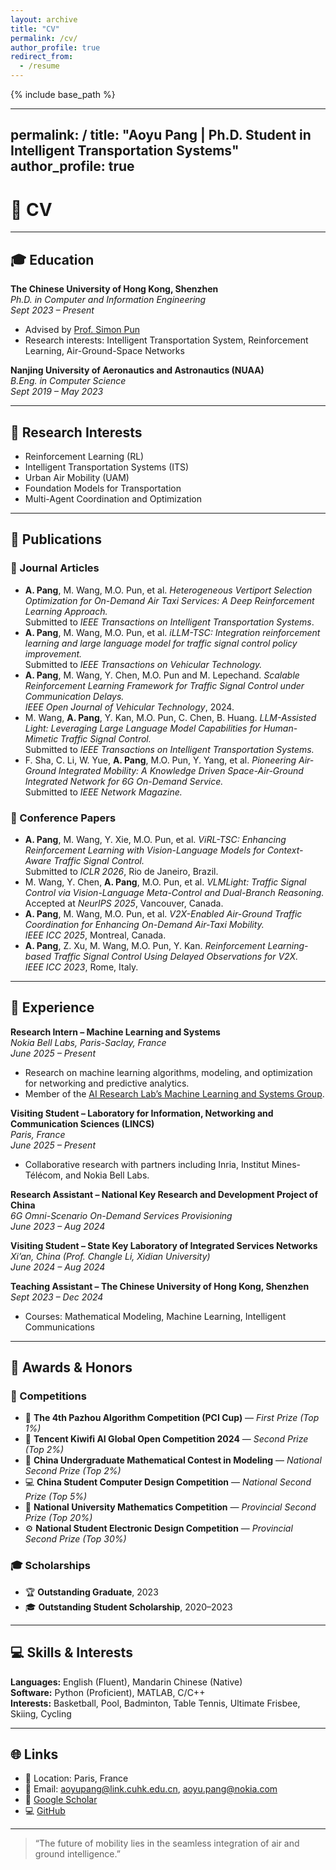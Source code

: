 ```yaml
---
layout: archive
title: "CV"
permalink: /cv/
author_profile: true
redirect_from:
  - /resume
---
```


{% include base_path %}

---
permalink: /
title: "Aoyu Pang | Ph.D. Student in Intelligent Transportation Systems"
author_profile: true
---

# 👋 CV
---

## 🎓 Education

**The Chinese University of Hong Kong, Shenzhen**  
*Ph.D. in Computer and Information Engineering*  
*Sept 2023 – Present*  
- Advised by [Prof. Simon Pun](https://sse.cuhk.edu.cn/en/faculty/simonpun)  
- Research interests: Intelligent Transportation System, Reinforcement Learning, Air-Ground-Space Networks  

**Nanjing University of Aeronautics and Astronautics (NUAA)**  
*B.Eng. in Computer Science*  
*Sept 2019 – May 2023*  

---

## 🧪 Research Interests
- Reinforcement Learning (RL)  
- Intelligent Transportation Systems (ITS)  
- Urban Air Mobility (UAM)  
- Foundation Models for Transportation  
- Multi-Agent Coordination and Optimization  

---

## 📄 Publications

### 🧷 Journal Articles
- **A. Pang**, M. Wang, M.O. Pun, et al. *Heterogeneous Vertiport Selection Optimization for On-Demand Air Taxi Services: A Deep Reinforcement Learning Approach.*  
  Submitted to *IEEE Transactions on Intelligent Transportation Systems*.
- **A. Pang**, M. Wang, M.O. Pun, et al. *iLLM-TSC: Integration reinforcement learning and large language model for traffic signal control policy improvement.*  
  Submitted to *IEEE Transactions on Vehicular Technology.*
- **A. Pang**, M. Wang, Y. Chen, M.O. Pun and M. Lepechand. *Scalable Reinforcement Learning Framework for Traffic Signal Control under Communication Delays.*  
  *IEEE Open Journal of Vehicular Technology*, 2024.
- M. Wang, **A. Pang**, Y. Kan, M.O. Pun, C. Chen, B. Huang. *LLM-Assisted Light: Leveraging Large Language Model Capabilities for Human-Mimetic Traffic Signal Control.*  
  Submitted to *IEEE Transactions on Intelligent Transportation Systems.*
- F. Sha, C. Li, W. Yue, **A. Pang**, M.O. Pun, Y. Yang, et al. *Pioneering Air-Ground Integrated Mobility: A Knowledge Driven Space-Air-Ground Integrated Network for 6G On-Demand Service.*  
  Submitted to *IEEE Network Magazine.*

### 🧷 Conference Papers
- **A. Pang**, M. Wang, Y. Xie, M.O. Pun, et al. *ViRL-TSC: Enhancing Reinforcement Learning with Vision-Language Models for Context-Aware Traffic Signal Control.*  
  Submitted to *ICLR 2026*, Rio de Janeiro, Brazil.
- M. Wang, Y. Chen, **A. Pang**, M.O. Pun, et al. *VLMLight: Traffic Signal Control via Vision-Language Meta-Control and Dual-Branch Reasoning.*  
  Accepted at *NeurIPS 2025*, Vancouver, Canada.
- **A. Pang**, M. Wang, M.O. Pun, et al. *V2X-Enabled Air-Ground Traffic Coordination for Enhancing On-Demand Air-Taxi Mobility.*  
  *IEEE ICC 2025*, Montreal, Canada.
- **A. Pang**, Z. Xu, M. Wang, M.O. Pun, Y. Kan. *Reinforcement Learning-based Traffic Signal Control Using Delayed Observations for V2X.*  
  *IEEE ICC 2023*, Rome, Italy.

---

## 💼 Experience

**Research Intern – Machine Learning and Systems**  
*Nokia Bell Labs, Paris-Saclay, France*  
*June 2025 – Present*  
- Research on machine learning algorithms, modeling, and optimization for networking and predictive analytics.  
- Member of the [AI Research Lab’s Machine Learning and Systems Group](https://www.bell-labs.com/research-innovation/projects-and-initiatives/air-lab/machine-learning-systems/).

**Visiting Student – Laboratory for Information, Networking and Communication Sciences (LINCS)**  
*Paris, France*  
*June 2025 – Present*  
- Collaborative research with partners including Inria, Institut Mines-Télécom, and Nokia Bell Labs.  

**Research Assistant – National Key Research and Development Project of China**  
*6G Omni-Scenario On-Demand Services Provisioning*  
*June 2023 – Aug 2024*

**Visiting Student – State Key Laboratory of Integrated Services Networks**  
*Xi’an, China (Prof. Changle Li, Xidian University)*  
*June 2024 – Aug 2024*

**Teaching Assistant – The Chinese University of Hong Kong, Shenzhen**  
*Sept 2023 – Dec 2024*  
- Courses: Mathematical Modeling, Machine Learning, Intelligent Communications  

---

## 🏅 Awards & Honors

### 🧮 Competitions
- 🥇 **The 4th Pazhou Algorithm Competition (PCI Cup)** — *First Prize (Top 1%)*  
- 🥈 **Tencent Kiwifi AI Global Open Competition 2024** — *Second Prize (Top 2%)*  
- 🧩 **China Undergraduate Mathematical Contest in Modeling** — *National Second Prize (Top 2%)*  
- 💻 **China Student Computer Design Competition** — *National Second Prize (Top 5%)*  
- 📐 **National University Mathematics Competition** — *Provincial Second Prize (Top 20%)*  
- ⚙️ **National Student Electronic Design Competition** — *Provincial Second Prize (Top 30%)*  

### 🎓 Scholarships
- 🏆 **Outstanding Graduate**, 2023  
- 🎓 **Outstanding Student Scholarship**, 2020–2023  

---

## 💻 Skills & Interests

**Languages:** English (Fluent), Mandarin Chinese (Native)  
**Software:** Python (Proficient), MATLAB, C/C++  
**Interests:** Basketball, Pool, Badminton, Table Tennis, Ultimate Frisbee, Skiing, Cycling  

---

## 🌐 Links

- 📍 Location: Paris, France  
- 📧 Email: [aoyupang@link.cuhk.edu.cn](mailto:aoyupang@link.cuhk.edu.cn), [aoyu.pang@nokia.com](mailto:aoyu.pang@nokia.com)  
- 🔗 [Google Scholar](https://scholar.google.com/citations?user=b_aQODcAAAAJ&hl=zh-CN&oi=ao)  
- 💻 [GitHub](https://github.com/pangay)  

---

> “The future of mobility lies in the seamless integration of air and ground intelligence.”